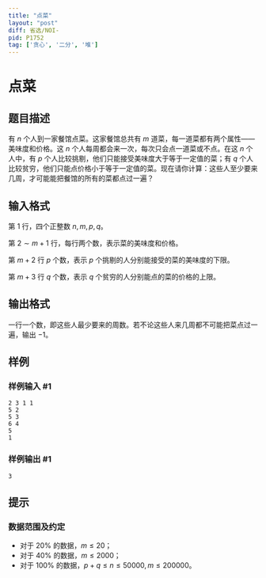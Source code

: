```yaml
---
title: "点菜"
layout: "post"
diff: 省选/NOI-
pid: P1752
tag: ['贪心', '二分', '堆']
---
```

# 点菜
## 题目描述

有 $n$ 个人到一家餐馆点菜。这家餐馆总共有 $m$ 道菜，每一道菜都有两个属性——美味度和价格。这 $n$ 个人每周都会来一次，每次只会点一道菜或不点。在这 $n$ 个人中，有 $p$ 个人比较挑剔，他们只能接受美味度大于等于一定值的菜；有 $q$ 个人比较贫穷，他们只能点价格小于等于一定值的菜。现在请你计算：这些人至少要来几周，才可能能把餐馆的所有的菜都点过一遍？
## 输入格式

第 $1$ 行，四个正整数 $n,m,p,q$。

第 $2 \sim m+1$ 行，每行两个数，表示菜的美味度和价格。

第 $m+2$ 行 $p$ 个数，表示 $p$ 个挑剔的人分别能接受的菜的美味度的下限。

第 $m+3$ 行 $q$ 个数，表示 $q$ 个贫穷的人分别能点的菜的价格的上限。
## 输出格式

一行一个数，即这些人最少要来的周数。若不论这些人来几周都不可能把菜点过一遍，输出 $-1$。
## 样例

### 样例输入 #1
```
2 3 1 1
5 2
5 3
6 4
5
1
```
### 样例输出 #1
```
3

```
## 提示

### 数据范围及约定

- 对于 $20\%$ 的数据，$m \le 20$；
- 对于 $40\%$ 的数据，$m \le 2000$；
- 对于 $100\%$ 的数据，$p+q \le n \le 50000,m \le 200000$。
